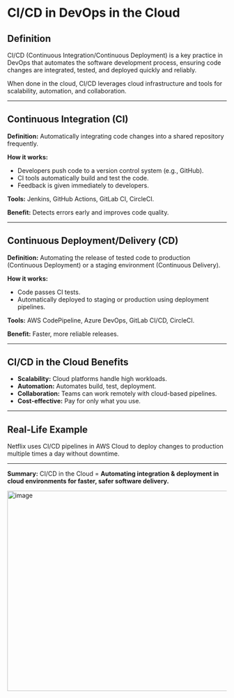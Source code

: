 # CI/CD in DevOps in the Cloud

## Definition

CI/CD (Continuous Integration/Continuous Deployment) is a key practice in DevOps that automates the software development process, ensuring code changes are integrated, tested, and deployed quickly and reliably.

When done in the cloud, CI/CD leverages cloud infrastructure and tools for scalability, automation, and collaboration.

---

## Continuous Integration (CI)

**Definition:** Automatically integrating code changes into a shared repository frequently.

**How it works:**

* Developers push code to a version control system (e.g., GitHub).
* CI tools automatically build and test the code.
* Feedback is given immediately to developers.

**Tools:** Jenkins, GitHub Actions, GitLab CI, CircleCI.

**Benefit:** Detects errors early and improves code quality.

---

## Continuous Deployment/Delivery (CD)

**Definition:** Automating the release of tested code to production (Continuous Deployment) or a staging environment (Continuous Delivery).

**How it works:**

* Code passes CI tests.
* Automatically deployed to staging or production using deployment pipelines.

**Tools:** AWS CodePipeline, Azure DevOps, GitLab CI/CD, CircleCI.

**Benefit:** Faster, more reliable releases.

---

## CI/CD in the Cloud Benefits

* **Scalability:** Cloud platforms handle high workloads.
* **Automation:** Automates build, test, deployment.
* **Collaboration:** Teams can work remotely with cloud-based pipelines.
* **Cost-effective:** Pay for only what you use.

---

## Real-Life Example

Netflix uses CI/CD pipelines in AWS Cloud to deploy changes to production multiple times a day without downtime.

---

**Summary:**
CI/CD in the Cloud = **Automating integration & deployment in cloud environments for faster, safer software delivery.**

<img width="906" height="460" alt="image" src="https://github.com/user-attachments/assets/086e424b-c5fa-4c27-aa6e-df492d25ac2e" />
